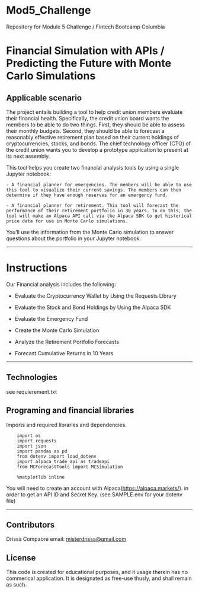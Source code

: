 # Mod5_Challenge
Repository for Module 5 Challenge / Fintech Bootcamp Columbia


# Financial Simulation with APIs / Predicting the Future with Monte Carlo Simulations

## Applicable scenario 
The project entails building a tool to help credit union members evaluate their financial health. Specifically, the credit union board wants the members to be able to do two things. First, they should be able to assess their monthly budgets. Second, they should be able to forecast a reasonably effective retirement plan based on their current holdings of cryptocurrencies, stocks, and bonds. The chief technology officer (CTO) of the credit union wants you to develop a prototype application to present at its next assembly.

This tool helps you create two financial analysis tools by using a single Jupyter notebook:

    - A financial planner for emergencies. The members will be able to use this tool to visualize their current savings. The members can then determine if they have enough reserves for an emergency fund.

    - A financial planner for retirement. This tool will forecast the performance of their retirement portfolio in 30 years. To do this, the tool will make an Alpaca API call via the Alpaca SDK to get historical price data for use in Monte Carlo simulations.

You’ll use the information from the Monte Carlo simulation to answer questions about the portfolio in your Jupyter notebook.

---

# Instructions 
Our Financial analysis includes the following:

- Evaluate the Cryptocurrency Wallet by Using the Requests Library

- Evaluate the Stock and Bond Holdings by Using the Alpaca SDK

- Evaluate the Emergency Fund

- Create the Monte Carlo Simulation

- Analyze the Retirement Portfolio Forecasts

- Forecast Cumulative Returns in 10 Years

---

## Technologies
see requierement.txt

## Programing and financial libraries
Imports and required libraries and dependencies. 

        import os
        import requests
        import json
        import pandas as pd
        from dotenv import load_dotenv
        import alpaca_trade_api as tradeapi
        from MCForecastTools import MCSimulation

        %matplotlib inline

You will need to create an account with Alpaca(https://alpaca.markets/). in order to get an API ID and Secret Key. (see SAMPLE.env for your dotenv file)




---

## Contributors

Drissa Compaore email: misterdrissa@gmail.com

## License

This code is created for educational purposes, and it usage therein has no commerical application. It is designated as free-use thusly, and shall remain as such.
